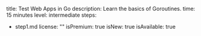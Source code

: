 title: Test Web Apps in Go
description: Learn the basics of Goroutines.
time: 15 minutes
level: intermediate
steps:
- step1.md
license: ""
isPremium: true
isNew: true
isAvailable: true
